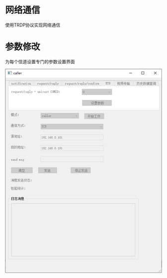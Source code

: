 # 网络通信

使用TRDP协议实现网络通信

# 参数修改

为每个信道设置专门的参数设置界面

![image-20211124205121398](readme.assets/image-20211124205121398.png)